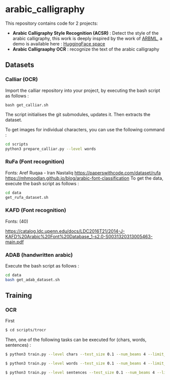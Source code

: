 # arabic_calligraphy

This repository contains code for 2 projects:
- **Arabic Calligraphy Style Recognition (ACSR)** : Detect the style of the arabic calligraphy, this work is deeply inspired by the work of [ARBML](https://github.com/ARBML/ARBML), a demo is available here : [HuggingFace space](https://huggingface.co/spaces/mustapha/ACSR)
- **Arabic Calligraaphy OCR** : recognize the text of the arabic calligraphy

## Datasets

### Calliar (OCR)

Import the calliar repository into your project, by executing the bash script as follows :

```
bash get_calliar.sh
```

The script initialises the git submodules, updates it. Then extracts the dataset.

To get images for individual characters, you can use the following command :

```bash
cd scripts
python3 prepare_calliar.py --level words
```

### RuFa (Font recognition)

Fonts: Aref Ruqaa - Iran Nastaliq
<https://paperswithcode.com/dataset/rufa>
<https://mhmoodlan.github.io/blog/arabic-font-classification>
To get the data, execute the bash script as follows :

```bash
cd data
get_rufa_dataset.sh
```

### KAFD (Font recognition)

Fonts: (40)

<https://catalog.ldc.upenn.edu/docs/LDC2016T21/2014-J-KAFD%20Arabic%20Font%20Database_1-s2.0-S0031320313005463-main.pdf>

### ADAB (handwritten arabic)

Execute the bash script as follows :

```bash
cd data
bash get_adab_dataset.sh    
```

## Training

### OCR

First 
```bash
$ cd scripts/trocr
```

Then, one of the following tasks can be executed for (chars, words, sentences) :

```bash
$ python3 train.py --level chars --test_size 0.1 --num_beams 4 --limit_eval 256 --per_device_train_batch_size 32 --per_device_eval_batch_size 16 --gradient_accumulation_steps 2
```
```bash
$ python3 train.py --level words --test_size 0.1 --num_beams 4 --limit_eval 256 --per_device_train_batch_size 32 --per_device_eval_batch_size 16 --gradient_accumulation_steps 2
```
```bash
$ python3 train.py --level sentences --test_size 0.1 --num_beams 4 --limit_eval 256 --per_device_train_batch_size 32 --per_device_eval_batch_size 16 --gradient_accumulation_steps 2
```

